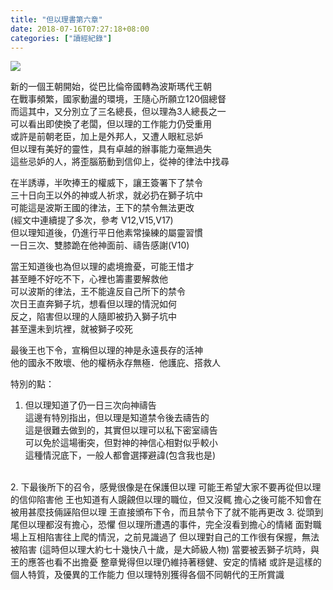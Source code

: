 ```yaml
---
title: "但以理書第六章"
date: 2018-07-16T07:27:18+08:00
categories: ["讀經紀錄"]
---
```

![](https://farm2.staticflickr.com/1766/41639043410_554cc988c0.jpg)  
<!--more-->

新的一個王朝開始，從巴比倫帝國轉為波斯瑪代王朝  
在戰事頻繁，國家動盪的環境，王隨心所願立120個總督  
而這其中，又分別立了三名總長，但以理為3人總長之一  
可以看出即使換了老闆，但以理的工作能力仍受重用  
或許是前朝老臣，加上是外邦人，又遭人眼紅忌妒  
但以理有美好的靈性，具有卓越的辦事能力毫無過失  
這些忌妒的人，將歪腦筋動到信仰上，從神的律法中找尋  
  
在半誘導，半吹捧王的權威下，讓王簽署下了禁令  
三十日向王以外的神或人祈求，就必扔在獅子坑中  
可能這是波斯王國的律法，王下的禁令無法更改  
(經文中連續提了多次，參考 V12,V15,V17)  
但以理知道後，仍進行平日他素常操練的屬靈習慣  
一日三次、雙膝跪在他神面前、禱告感謝(V10)  
  
當王知道後也為但以理的處境擔憂，可能王惜才  
甚至睡不好吃不下，心裡也籌畫要解救他  
可以波斯的律法，王不能違反自己所下的禁令  
次日王直奔獅子坑，想看但以理的情況如何  
反之，陷害但以理的人隨即被扔入獅子坑中  
甚至還未到坑裡，就被獅子咬死  
  
最後王也下令，宣稱但以理的神是永遠長存的活神  
他的國永不敗壞、他的權柄永存無極．他護庇、搭救人  

特別的點：
  
1. 但以理知道了仍一日三次向神禱告  
這邊有特別指出，但以理是知道禁令後去禱告的  
這是很難去做到的，其實但以理可以私下密室禱告  
可以免於這場衝突，但對神的神信心相對似乎較小  
這種情況底下，一般人都會選擇避諱(包含我也是)  
<br/>
2. 下最後所下的召令，感覺很像是在保護但以理  
可能王希望大家不要再從但以理的信仰陷害他  
王也知道有人覬覦但以理的職位，但又沒輒  
擔心之後可能不知會在被用甚麼技倆誣陷但以理  
王直接頒布下令，而且禁令下了就不能再更改  
3. 從頭到尾但以理都沒有擔心，恐懼  
但以理所遭遇的事件，完全沒看到擔心的情緒  
面對職場上互相陷害往上爬的情況，之前見識過了  
但以理對自己的工作很有保握，無法被陷害  
(這時但以理大約七十幾快八十歲，是大師級人物)  
當要被丟獅子坑時，與王的應答也看不出擔憂  
整章覺得但以理仍維持著穩健、安定的情緒  
或許是這樣的個人特質，及優異的工作能力  
但以理特別獲得各個不同朝代的王所賞識  

<!--
V1.隨心所願立120個總督，但以理為3人總掌之一
V2.忠心辦事毫無過失，從神的律法中找尋
V4.王愁煩，想解救但以理
V16.禁令不可更改(V12,V15,V17)
V9.但以理知道了仍一日三次向神禱告
V10.但以理知道了
V24.對比未到坑裡就死了
V28.大利烏&波斯王賽魯士大享亨通，不能欺負但以理
沒有擔心，恐懼
-->